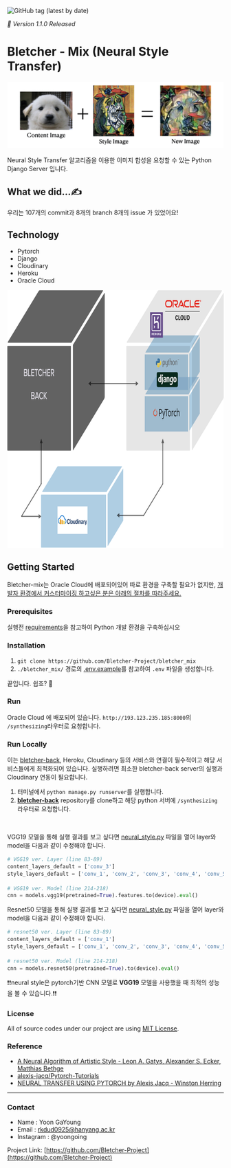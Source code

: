 ![GitHub tag (latest by date)](https://img.shields.io/github/v/tag/Bletcher-Project/bletcher_mix?style=for-the-badge)

_🚀 Version 1.1.0 Released_

# Bletcher - Mix (Neural Style Transfer)

![image](./README_image/nst_example.jpeg)

Neural Style Transfer 알고리즘을 이용한 이미지 합성을 요청할 수 있는 Python Django Server 입니다.


## What we did...✍️

우리는 107개의 commit과 8개의 branch 8개의 issue 가 있었어요!


## Technology

- Pytorch
- Django
- Cloudinary 
- Heroku
- Oracle Cloud

<img src="./README_image/logic.png" alt="Logic" width="800" height="600"/>


## Getting Started

Bletcher-mix는 Oracle Cloud에 배포되어있어 따로 환경을 구축할 필요가 없지만, <u>개발자 환경에서 커스터마이징 하고싶은 분은 아래의 절차를 따라주세요.</u>

### Prerequisites

실행전 [requirements](./requirements.txt)을 참고하여 Python 개발 환경을 구축하십시오
</br>

### Installation

1. `git clone https://github.com/Bletcher-Project/bletcher_mix`
2. `./bletcher_mix/` 경로의 [.env.example](./bletcher_mix/.env.example)를 참고하여 `.env` 파일을 생성합니다.

끝입니다. 쉽죠? 🥳
</br>

### Run

Oracle Cloud 에 배포되어 있습니다. `http://193.123.235.185:8000`의 `/synthesizing`라우터로 요청합니다.
</br>

### Run Locally 
이는 [bletcher-back](https://github.com/Bletcher-Project/bletcher-back), Heroku, Cloudinary 등의 서비스와 연결이 필수적이고 해당 서비스들에게 최적화되어 있습니다. 실행하려면 최소한 bletcher-back server의 실행과 Cloudinary 연동이 필요합니다.

1. 터미널에서 `python manage.py runserver`를 실행합니다.
2. [**bletcher-back**](https://github.com/Bletcher-Project/bletcher-back) repository를 clone하고 해당 python 서버에 `/synthesizing` 라우터로 요청합니다.
</br>

VGG19 모델을 통해 실행 결과를 보고 싶다면 [neural_style.py](./api/neural_style.py) 파일을 열어 layer와 model을 다음과 같이 수정해야 합니다.

```python
# VGG19 ver. Layer (line 83-89)
content_layers_default = ['conv_3']
style_layers_default = ['conv_1', 'conv_2', 'conv_3', 'conv_4', 'conv_5']

# VGG19 ver. Model (line 214-218)
cnn = models.vgg19(pretrained=True).features.to(device).eval()
```

Resnet50 모델을 통해 실행 결과를 보고 싶다면 [neural_style.py](./api/neural_style.py) 파일을 열어 layer와 model을 다음과 같이 수정해야 합니다.

```python
# resnet50 ver. Layer (line 83-89)
content_layers_default = ['conv_1']
style_layers_default = ['conv_1', 'conv_2', 'conv_3', 'conv_4', 'conv_5']

# resnet50 ver. Model (line 214-218)
cnn = models.resnet50(pretrained=True).to(device).eval()
```
❗️❗️neural style은 pytorch기반 CNN 모델로 **VGG19** 모델을 사용했을 때 최적의 성능을 볼 수 있습니다.❗️❗️
</br>

### License

All of source codes under our project are using [MIT License](http://opensource.org/licenses/MIT).
</br>

### Reference

- [A Neural Algorithm of Artistic Style - Leon A. Gatys, Alexander S. Ecker, Matthias Bethge](https://arxiv.org/abs/1508.06576)
- [alexis-jacq/Pytorch-Tutorials](https://github.com/alexis-jacq/Pytorch-Tutorials)
- [NEURAL TRANSFER USING PYTORCH by Alexis Jacq - Winston Herring](https://pytorch.org/tutorials/advanced/neural_style_tutorial.html)

- - -

### Contact

- Name : Yoon GaYoung 
- Email : rkdud0925@hanyang.ac.kr
- Instagram : @yoongoing 

Project Link: [https://github.com/Bletcher-Project](https://github.com/Bletcher-Project)
